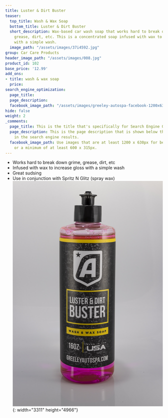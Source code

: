 ```yaml
---
title: Luster & Dirt Buster
teaser:
  top_title: Wash & Wax Soap
  bottom_title: Luster & Dirt Buster
  short_description: Wax-based car wash soap that works hard to break down grime,
    grease, dirt, etc. This is a concentrated soap infused with wax to increase gloss
    with a simple wash.
  image_path: "/assets/images/37i4592.jpg"
group: Car Care Products
header_image_path: "/assets/images/008.jpg"
product_id: 102
base_price: '12.99'
add_ons:
- title: wash & wax soap
  price: 
search_engine_optimization:
  page_title: 
  page_description: 
  facebook_image_path: "/assets/images/greeley-autospa-facebook-1200x630.png"
hide: false
weight: 2
_comments:
  page_title: This is the title that's specifically for Search Engine Optimization.
  page_description: This is the page description that is shown below the page title
    in the search engine results.
  facebook_image_path: Use images that are at least 1200 x 630px for best results
    or a minimum of at least 600 x 315px.
---
```


* Works hard to break down grime, grease, dirt, etc
* Infused with wax to increase gloss with a simple wash
* Great sudsing
* Use in conjunction with Spritz N Glitz (spray wax)![](/assets/images/37i4592.jpg){: width="3311" height="4966"}
